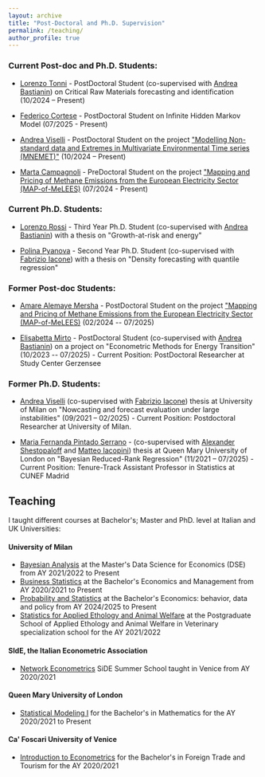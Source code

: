 ```yaml
---
layout: archive
title: "Post-Doctoral and Ph.D. Supervision"
permalink: /teaching/
author_profile: true
---
```


### Current Post-doc and Ph.D. Students:

* [Lorenzo Tonni](https://sites.google.com/view/lorenzotonni/home-page) - PostDoctoral Student (co-supervised with [Andrea Bastianin](https://sites.google.com/view/andrea-bastianin)) on Critical Raw Materials forecasting and identification (10/2024 – Present)

* [Federico Cortese](https://www.unimi.it/it/ugov/person/federico-cortese) - PostDoctoral Student on Infinite Hidden Markov Model (07/2025 - Present)

* [Andrea Viselli](https://andreaviselli.github.io) - PostDoctoral Student on the project ["Modelling Non-standard data and Extremes in Multivariate Environmental Time series (MNEMET)"](https://rossiniluca.github.io/Mnemet/) (10/2024 – Present)

* [Marta Campagnoli](https://www.unimi.it/it/ugov/person/marta-campagnoli) - PreDoctoral Student on the project ["Mapping and Pricing of Methane Emissions from the European Electricity Sector (MAP-of-MeLEES)](https://rossiniluca.github.io/MAP-of-MeLEES/) (07/2024 - Present)

### Current Ph.D. Students:

* [Lorenzo Rossi](https://www.linkedin.com/in/lorenzo-rossi-227979168/) - Third Year Ph.D. Student (co-supervised with [Andrea Bastianin](https://sites.google.com/view/andrea-bastianin)) with a thesis on "Growth-at-risk and energy" 

* [Polina Pyanova](https://www.linkedin.com/in/polina-pyanova-446558250/?originalSubdomain=it) - Second Year Ph.D. Student (co-supervised with [Fabrizio Iacone](https://www.unimi.it/it/ugov/person/fabrizio-iacone)) with a thesis on "Density forecasting with quantile regression"

### Former Post-doc Students:

* [Amare Alemaye Mersha](https://sites.google.com/view/amare-alemaye-mersha) - PostDoctoral Student on the project ["Mapping and Pricing of Methane Emissions from the European Electricity Sector (MAP-of-MeLEES)](https://rossiniluca.github.io/MAP-of-MeLEES/) (02/2024 -- 07/2025)
  
* [Elisabetta Mirto](https://sites.google.com/view/elisabettamirto) - PostDoctoral Student (co-supervised with [Andrea Bastianin](https://sites.google.com/view/andrea-bastianin)) on a project on "Econometric Methods for Energy Transition" (10/2023 -- 07/2025) - Current Position: PostDoctoral Researcher at Study Center Gerzensee

### Former Ph.D. Students:

* [Andrea Viselli](https://andreaviselli.github.io) (co-supervised with [Fabrizio Iacone](https://www.unimi.it/it/ugov/person/fabrizio-iacone)) thesis at University of Milan on "Nowcasting and forecast evaluation under large instabilities" (09/2021 – 02/2025) - Current Position: Postdoctoral Researcher at University of Milan.

* [Maria Fernanda Pintado Serrano](https://mfpintado.wordpress.com) - (co-supervised with [Alexander Shestopaloff](https://utstat.utoronto.ca/~alexander/) and [Matteo Iacopini](https://matteoiacopini.github.io)) thesis at Queen Mary University of London on "Bayesian Reduced-Rank Regression" (11/2021 – 07/2025) - Current Position: Tenure-Track Assistant Professor in Statistics at CUNEF Madrid

Teaching
-----

I taught different courses at Bachelor's; Master and PhD. level at Italian and UK Universities:

#### University of Milan
* [Bayesian Analysis](https://www.unimi.it/it/corsi/insegnamenti-dei-corsi-di-laurea/2022/bayesian-analysis) at the Master's Data Science for Economics (DSE) from AY 2021/2022 to Present
* [Business Statistics](https://www.unimi.it/it/corsi/insegnamenti-dei-corsi-di-laurea/2022/bayesian-analysis) at the Bachelor's Economics and Management from AY 2020/2021 to Present
* [Probability and Statistics](https://www.unimi.it/it/corsi/insegnamenti-dei-corsi-di-laurea/2025/probability-and-statistics) at the Bachelor's Economics: behavior, data and policy from AY 2024/2025 to Present
* [Statistics for Applied Ethology and Animal Welfare]() at the Postgraduate School of Applied Ethology and Animal Welfare in  Veterinary specialization school for the AY 2021/2022

#### SIdE, the Italian Econometric Association
* [Network Econometrics](https://www.side-iea.it/events/courses/network-econometrics-2023) SiDE Summer School taught in Venice from AY 2020/2021

#### Queen Mary University of London
* [Statistical Modeling I]() for the Bachelor's in Mathematics  for the AY 2020/2021 to Present

#### Ca' Foscari University of Venice
* [Introduction to Econometrics]() for the Bachelor's in Foreign Trade and Tourism for the AY 2020/2021

